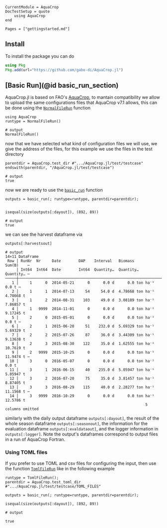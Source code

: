 ```@meta
CurrentModule = AquaCrop
DocTestSetup = quote
    using AquaCrop
end
```

```@contents
Pages = ["gettingstarted.md"]
```

## Install

To install the package you can do

```julia
using Pkg
Pkg.add(url="https://github.com/gabo-di/AquaCrop.jl")
```

## [Basic Run](@id basic_run_section)

AquaCrop.jl is based on FAO's [AquaCrop](https://github.com/KUL-RSDA/AquaCrop/), to mantain
compatibility we allow to upload the same configurations files that AquaCrop v7.1 allows, 
this can be done using the [`NormalFileRun`](@ref) function

```jldoctest basic_run_example; output = false
using AquaCrop
runtype = NormalFileRun()

# output
NormalFileRun()
```

now that we have selected what kind of configuration files we will use, we give the address of
the files, for this example we use the files in the test directory

```jldoctest basic_run_example; output = false
parentdir = AquaCrop.test_dir #".../AquaCrop.jl/test/testcase"
endswith(parentdir, "/AquaCrop.jl/test/testcase")

# output
true
```

now we are ready to use the [`basic_run`](@ref) function

```jldoctest basic_run_example
outputs = basic_run(; runtype=runtype, parentdir=parentdir);


isequal(size(outputs[:dayout]), (892, 89))

# output
true
```

we can see the harvest dataframe via


```jldoctest basic_run_example
outputs[:harvestsout]

# output
14×11 DataFrame
 Row │ RunNr  Nr     Date        DAP    Interval   Biomass           Sum(B)    ⋯
     │ Int64  Int64  Date        Int64  Quantity…  Quantity…         Quantity… ⋯
─────┼──────────────────────────────────────────────────────────────────────────
   1 │     1      0  2014-05-21      0      0.0 d      0.0 ton ha⁻¹      0.0 t ⋯
   2 │     1      1  2014-07-13     54     54.0 d  4.78668 ton ha⁻¹  4.78668 t
   3 │     1      2  2014-08-31    103     49.0 d  3.08189 ton ha⁻¹  7.86857 t
   4 │     1   9999  2014-11-01      0      0.0 d      0.0 ton ha⁻¹  9.17245 t
   5 │     2      0  2015-05-01      0      0.0 d      0.0 ton ha⁻¹      0.0 t ⋯
   6 │     2      1  2015-06-20     51    232.0 d  5.69329 ton ha⁻¹  5.69329 t
   7 │     2      2  2015-07-26     87     36.0 d  3.44309 ton ha⁻¹  9.13638 t
   8 │     2      3  2015-08-30    122     35.0 d  1.62555 ton ha⁻¹  10.7619 t
   9 │     2   9999  2015-10-25      0      0.0 d      0.0 ton ha⁻¹  11.9474 t ⋯
  10 │     3      0  2016-05-07      0      0.0 d      0.0 ton ha⁻¹      0.0 t
  11 │     3      1  2016-06-15     40    235.0 d  5.05947 ton ha⁻¹  5.05947 t
  12 │     3      2  2016-07-20     75     35.0 d  3.81457 ton ha⁻¹  8.87405 t
  13 │     3      3  2016-08-29    115     40.0 d  2.28277 ton ha⁻¹  11.1568 t ⋯
  14 │     3   9999  2016-10-29      0      0.0 d      0.0 ton ha⁻¹  12.5786 t
                                                               5 columns omitted
```

similarly with the daily output dataframe `outputs[:dayout]`,
the result of the whole season dataframe `outputs[:seasonout]`,
the information for the evaluation dataframe `outputs[:evaldataout]`,
and the logger information in `outputs[:logger]`.
Note the output's dataframes correspond to output files in
a run of AquaCrop Fortran.

### Using TOML files

If you prefer to use TOML and csv files for configuring the input, then 
use the function [`TomlFileRun`](@ref) like in the following example
```jldoctest 
runtype = TomlFileRun();
parentdir = AquaCrop.test_toml_dir  #".../AquaCrop.jl/test/testcase/TOML_FILES"

outputs = basic_run(; runtype=runtype, parentdir=parentdir);

isequal(size(outputs[:dayout]), (892, 89))

# output

true
```

